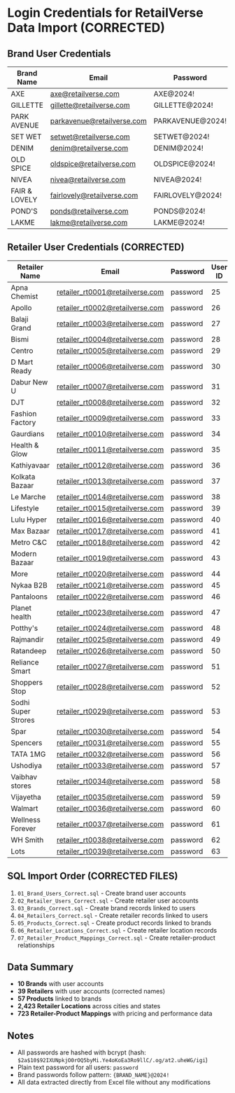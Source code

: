 # Login Credentials for RetailVerse Data Import (CORRECTED)

## Brand User Credentials
| Brand Name | Email | Password | User ID | Brand ID |
|------------|-------|----------|---------|----------|
| AXE | axe@retailverse.com | AXE@2024! | 15 | 12 |
| GILLETTE | gillette@retailverse.com | GILLETTE@2024! | 16 | 13 |
| PARK AVENUE | parkavenue@retailverse.com | PARKAVENUE@2024! | 17 | 14 |
| SET WET | setwet@retailverse.com | SETWET@2024! | 18 | 15 |
| DENIM | denim@retailverse.com | DENIM@2024! | 19 | 16 |
| OLD SPICE | oldspice@retailverse.com | OLDSPICE@2024! | 20 | 17 |
| NIVEA | nivea@retailverse.com | NIVEA@2024! | 21 | 18 |
| FAIR & LOVELY | fairlovely@retailverse.com | FAIRLOVELY@2024! | 22 | 19 |
| POND'S | ponds@retailverse.com | PONDS@2024! | 23 | 20 |
| LAKME | lakme@retailverse.com | LAKME@2024! | 24 | 21 |

## Retailer User Credentials (CORRECTED)
| Retailer Name | Email | Password | User ID | Retailer ID |
|---------------|-------|----------|---------|-------------|
| Apna Chemist | retailer_rt0001@retailverse.com | password | 25 | 6 |
| Apollo | retailer_rt0002@retailverse.com | password | 26 | 7 |
| Balaji Grand | retailer_rt0003@retailverse.com | password | 27 | 8 |
| Bismi | retailer_rt0004@retailverse.com | password | 28 | 9 |
| Centro | retailer_rt0005@retailverse.com | password | 29 | 10 |
| D Mart Ready | retailer_rt0006@retailverse.com | password | 30 | 11 |
| Dabur New U | retailer_rt0007@retailverse.com | password | 31 | 12 |
| DJT | retailer_rt0008@retailverse.com | password | 32 | 13 |
| Fashion Factory | retailer_rt0009@retailverse.com | password | 33 | 14 |
| Gaurdians | retailer_rt0010@retailverse.com | password | 34 | 15 |
| Health & Glow | retailer_rt0011@retailverse.com | password | 35 | 16 |
| Kathiyavaar | retailer_rt0012@retailverse.com | password | 36 | 17 |
| Kolkata Bazaar | retailer_rt0013@retailverse.com | password | 37 | 18 |
| Le Marche | retailer_rt0014@retailverse.com | password | 38 | 19 |
| Lifestyle | retailer_rt0015@retailverse.com | password | 39 | 20 |
| Lulu Hyper | retailer_rt0016@retailverse.com | password | 40 | 21 |
| Max Bazaar | retailer_rt0017@retailverse.com | password | 41 | 22 |
| Metro C&C | retailer_rt0018@retailverse.com | password | 42 | 23 |
| Modern Bazaar | retailer_rt0019@retailverse.com | password | 43 | 24 |
| More | retailer_rt0020@retailverse.com | password | 44 | 25 |
| Nykaa B2B | retailer_rt0021@retailverse.com | password | 45 | 26 |
| Pantaloons | retailer_rt0022@retailverse.com | password | 46 | 27 |
| Planet health | retailer_rt0023@retailverse.com | password | 47 | 28 |
| Potthy's | retailer_rt0024@retailverse.com | password | 48 | 29 |
| Rajmandir | retailer_rt0025@retailverse.com | password | 49 | 30 |
| Ratandeep | retailer_rt0026@retailverse.com | password | 50 | 31 |
| Reliance Smart | retailer_rt0027@retailverse.com | password | 51 | 32 |
| Shoppers Stop | retailer_rt0028@retailverse.com | password | 52 | 33 |
| Sodhi Super Strores | retailer_rt0029@retailverse.com | password | 53 | 34 |
| Spar | retailer_rt0030@retailverse.com | password | 54 | 35 |
| Spencers | retailer_rt0031@retailverse.com | password | 55 | 36 |
| TATA 1MG | retailer_rt0032@retailverse.com | password | 56 | 37 |
| Ushodiya | retailer_rt0033@retailverse.com | password | 57 | 38 |
| Vaibhav stores | retailer_rt0034@retailverse.com | password | 58 | 39 |
| Vijayetha | retailer_rt0035@retailverse.com | password | 59 | 40 |
| Walmart | retailer_rt0036@retailverse.com | password | 60 | 41 |
| Wellness Forever | retailer_rt0037@retailverse.com | password | 61 | 42 |
| WH Smith | retailer_rt0038@retailverse.com | password | 62 | 43 |
| Lots | retailer_rt0039@retailverse.com | password | 63 | 44 |

## SQL Import Order (CORRECTED FILES)
1. `01_Brand_Users_Correct.sql` - Create brand user accounts
2. `02_Retailer_Users_Correct.sql` - Create retailer user accounts  
3. `03_Brands_Correct.sql` - Create brand records linked to users
4. `04_Retailers_Correct.sql` - Create retailer records linked to users
5. `05_Products_Correct.sql` - Create product records linked to brands
6. `06_Retailer_Locations_Correct.sql` - Create retailer location records
7. `07_Retailer_Product_Mappings_Correct.sql` - Create retailer-product relationships

## Data Summary
- **10 Brands** with user accounts
- **39 Retailers** with user accounts (corrected names)
- **57 Products** linked to brands
- **2,423 Retailer Locations** across cities and states
- **723 Retailer-Product Mappings** with pricing and performance data

## Notes
- All passwords are hashed with bcrypt (hash: `$2a$10$92IXUNpkjO0rOQ5byMi.Ye4oKoEa3Ro9llC/.og/at2.uheWG/igi`)
- Plain text password for all users: `password`
- Brand passwords follow pattern: `{BRAND_NAME}@2024!`
- All data extracted directly from Excel file without any modifications
